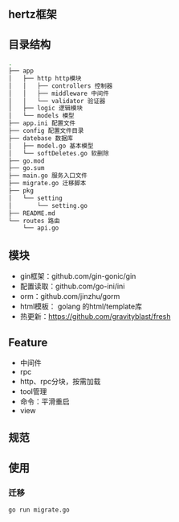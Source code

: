 ## hertz框架



## 目录结构


```bash
.
├── app
│   ├── http http模块
│   │   ├── controllers 控制器
│   │   ├── middleware 中间件
│   │   └── validator 验证器
│   ├── logic 逻辑模块
│   └── models 模型
├── app.ini 配置文件
├── config 配置文件目录
├── datebase 数据库
│   ├── model.go 基本模型
│   └── softDeletes.go 软删除
├── go.mod
├── go.sum
├── main.go 服务入口文件
├── migrate.go 迁移脚本
├── pkg
│   └── setting
│       └── setting.go
├── README.md
└── routes 路由
    └── api.go

```



## 模块

- gin框架：github.com/gin-gonic/gin
- 配置读取：github.com/go-ini/ini
- orm：github.com/jinzhu/gorm
- html模板： golang 的html/template库
- 热更新：https://github.com/gravityblast/fresh


## Feature

- 中间件
- rpc
- http、rpc分块，按需加载
- tool管理
- 命令：平滑重启
- view


## 规范


## 使用

### 迁移

```bash
go run migrate.go
```
